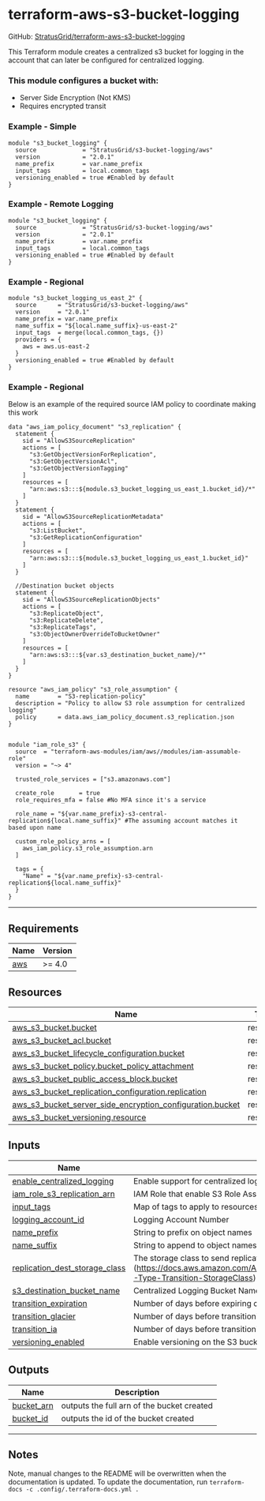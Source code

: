 <!-- BEGIN_TF_DOCS -->
# terraform-aws-s3-bucket-logging

GitHub: [StratusGrid/terraform-aws-s3-bucket-logging](https://github.com/StratusGrid/terraform-aws-s3-bucket-logging)

This Terraform module creates a centralized s3 bucket for logging in the account that can later be configured for centralized logging.

### This module configures a bucket with:
- Server Side Encryption (Not KMS)
- Requires encrypted transit

### Example - Simple

```hcl
module "s3_bucket_logging" {
  source             = "StratusGrid/s3-bucket-logging/aws"
  version            = "2.0.1"
  name_prefix        = var.name_prefix
  input_tags         = local.common_tags
  versioning_enabled = true #Enabled by default
}
```

### Example - Remote Logging

```hcl
module "s3_bucket_logging" {
  source             = "StratusGrid/s3-bucket-logging/aws"
  version            = "2.0.1"
  name_prefix        = var.name_prefix
  input_tags         = local.common_tags
  versioning_enabled = true #Enabled by default
}
```

### Example - Regional

```hcl
module "s3_bucket_logging_us_east_2" {
  source      = "StratusGrid/s3-bucket-logging/aws"
  version     = "2.0.1"
  name_prefix = var.name_prefix
  name_suffix = "${local.name_suffix}-us-east-2"
  input_tags  = merge(local.common_tags, {})
  providers = {
    aws = aws.us-east-2
  }
  versioning_enabled = true #Enabled by default
}
```

### Example - Regional
Below is an example of the required source IAM policy to coordinate making this work

```hcl
data "aws_iam_policy_document" "s3_replication" {
  statement {
    sid = "AllowS3SourceReplication"
    actions = [
      "s3:GetObjectVersionForReplication",
      "s3:GetObjectVersionAcl",
      "s3:GetObjectVersionTagging"
    ]
    resources = [
      "arn:aws:s3:::${module.s3_bucket_logging_us_east_1.bucket_id}/*"
    ]
  }
  statement {
    sid = "AllowS3SourceReplicationMetadata"
    actions = [
      "s3:ListBucket",
      "s3:GetReplicationConfiguration"
    ]
    resources = [
      "arn:aws:s3:::${module.s3_bucket_logging_us_east_1.bucket_id}"
    ]
  }

  //Destination bucket objects
  statement {
    sid = "AllowS3SourceReplicationObjects"
    actions = [
      "s3:ReplicateObject",
      "s3:ReplicateDelete",
      "s3:ReplicateTags",
      "s3:ObjectOwnerOverrideToBucketOwner"
    ]
    resources = [
      "arn:aws:s3:::${var.s3_destination_bucket_name}/*"
    ]
  }
}

resource "aws_iam_policy" "s3_role_assumption" {
  name        = "S3-replication-policy"
  description = "Policy to allow S3 role assumption for centralized logging"
  policy      = data.aws_iam_policy_document.s3_replication.json
}


module "iam_role_s3" {
  source  = "terraform-aws-modules/iam/aws//modules/iam-assumable-role"
  version = "~> 4"

  trusted_role_services = ["s3.amazonaws.com"]

  create_role       = true
  role_requires_mfa = false #No MFA since it's a service

  role_name = "${var.name_prefix}-s3-central-replication${local.name_suffix}" #The assuming account matches it based upon name

  custom_role_policy_arns = [
    aws_iam_policy.s3_role_assumption.arn
  ]

  tags = {
    "Name" = "${var.name_prefix}-s3-central-replication${local.name_suffix}"
  }
}
```

---

## Requirements

| Name | Version |
|------|---------|
| <a name="requirement_aws"></a> [aws](#requirement\_aws) | >= 4.0 |

## Resources

| Name | Type |
|------|------|
| [aws_s3_bucket.bucket](https://registry.terraform.io/providers/hashicorp/aws/latest/docs/resources/s3_bucket) | resource |
| [aws_s3_bucket_acl.bucket](https://registry.terraform.io/providers/hashicorp/aws/latest/docs/resources/s3_bucket_acl) | resource |
| [aws_s3_bucket_lifecycle_configuration.bucket](https://registry.terraform.io/providers/hashicorp/aws/latest/docs/resources/s3_bucket_lifecycle_configuration) | resource |
| [aws_s3_bucket_policy.bucket_policy_attachment](https://registry.terraform.io/providers/hashicorp/aws/latest/docs/resources/s3_bucket_policy) | resource |
| [aws_s3_bucket_public_access_block.bucket](https://registry.terraform.io/providers/hashicorp/aws/latest/docs/resources/s3_bucket_public_access_block) | resource |
| [aws_s3_bucket_replication_configuration.replication](https://registry.terraform.io/providers/hashicorp/aws/latest/docs/resources/s3_bucket_replication_configuration) | resource |
| [aws_s3_bucket_server_side_encryption_configuration.bucket](https://registry.terraform.io/providers/hashicorp/aws/latest/docs/resources/s3_bucket_server_side_encryption_configuration) | resource |
| [aws_s3_bucket_versioning.resource](https://registry.terraform.io/providers/hashicorp/aws/latest/docs/resources/s3_bucket_versioning) | resource |

## Inputs

| Name | Description | Type | Default | Required |
|------|-------------|------|---------|:--------:|
| <a name="input_enable_centralized_logging"></a> [enable\_centralized\_logging](#input\_enable\_centralized\_logging) | Enable support for centralized logging to a centralized logging account | `bool` | `false` | no |
| <a name="input_iam_role_s3_replication_arn"></a> [iam\_role\_s3\_replication\_arn](#input\_iam\_role\_s3\_replication\_arn) | IAM Role that enable S3 Role Assumption for Centralized Logging | `string` | `""` | no |
| <a name="input_input_tags"></a> [input\_tags](#input\_input\_tags) | Map of tags to apply to resources | `map(string)` | `{}` | no |
| <a name="input_logging_account_id"></a> [logging\_account\_id](#input\_logging\_account\_id) | Logging Account Number | `string` | `""` | no |
| <a name="input_name_prefix"></a> [name\_prefix](#input\_name\_prefix) | String to prefix on object names | `string` | n/a | yes |
| <a name="input_name_suffix"></a> [name\_suffix](#input\_name\_suffix) | String to append to object names. This is optional, so start with dash if using | `string` | `""` | no |
| <a name="input_replication_dest_storage_class"></a> [replication\_dest\_storage\_class](#input\_replication\_dest\_storage\_class) | The storage class to send replicated objects (https://docs.aws.amazon.com/AmazonS3/latest/API/API_Transition.html#AmazonS3-Type-Transition-StorageClass) | `string` | `"STANDARD_IA"` | no |
| <a name="input_s3_destination_bucket_name"></a> [s3\_destination\_bucket\_name](#input\_s3\_destination\_bucket\_name) | Centralized Logging Bucket Name | `string` | `""` | no |
| <a name="input_transition_expiration"></a> [transition\_expiration](#input\_transition\_expiration) | Number of days before expiring data completely | `string` | `"2557"` | no |
| <a name="input_transition_glacier"></a> [transition\_glacier](#input\_transition\_glacier) | Number of days before transitioning data to Glacier | `string` | `"366"` | no |
| <a name="input_transition_ia"></a> [transition\_ia](#input\_transition\_ia) | Number of days before transitioning data to S3 Infrequently Accessed | `string` | `"180"` | no |
| <a name="input_versioning_enabled"></a> [versioning\_enabled](#input\_versioning\_enabled) | Enable versioning on the S3 bucket, this is mainly for S3 logging replication | `bool` | `true` | no |

## Outputs

| Name | Description |
|------|-------------|
| <a name="output_bucket_arn"></a> [bucket\_arn](#output\_bucket\_arn) | outputs the full arn of the bucket created |
| <a name="output_bucket_id"></a> [bucket\_id](#output\_bucket\_id) | outputs the id of the bucket created |

---

## Notes
Note, manual changes to the README will be overwritten when the documentation is updated. To update the documentation, run `terraform-docs -c .config/.terraform-docs.yml .`
<!-- END_TF_DOCS -->